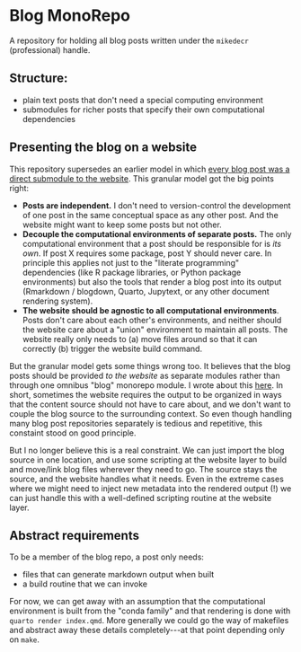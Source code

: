 # Blog MonoRepo

A repository for holding all blog posts written under the `mikedecr` (professional) handle.


## Structure:

- plain text posts that don't need a special computing environment
- submodules for richer posts that specify their own computational dependencies


## Presenting the blog on a website

This repository supersedes an earlier model in which [every blog post was a direct submodule to the website](https://github.com/mikedecr/post_blogdown-submodules/blob/5c7dbcc11ee81621558c4b680d374b618d4003df/index.qmd#L111-L122).
This granular model got the big points right:

- **Posts are independent.**
  I don't need to version-control the development of one post in the same conceptual space as any other post.
  And the website might want to keep some posts but not other.
- **Decouple the computational environments of separate posts.**
  The only computational environment that a post should be responsible for is _its own_.
  If post X requires some package, post Y should never care.
  In principle this applies not just to the "literate programming" dependencies (like R package libraries, or Python package environments) but also the tools that render a blog post into its output (Rmarkdown / blogdown, Quarto, Jupytext, or any other document rendering system).
- **The website should be agnostic to all computational environments**.
  Posts don't care about each other's environments, and neither should the website care about a "union" environment to maintain all posts.
  The website really only needs to (a) move files around so that it can correctly (b) trigger the website build command.

But the granular model gets some things wrong too.
It believes that the blog posts should be provided _to the website_ as separate modules rather than through one omnibus "blog" monorepo module.
I wrote about this [here](https://github.com/mikedecr/post_blogdown-submodules/blob/5c7dbcc11ee81621558c4b680d374b618d4003df/index.qmd#L280-L296).
In short, sometimes the website requires the output to be organized in ways that the content source should not have to care about, and we don't want to couple the blog source to the surrounding context.
So even though handling many blog post repositories separately is tedious and repetitive, this constaint stood on good principle.

But I no longer believe this is a real constraint.
We can just import the blog source in one location, and use some scripting at the website layer to build and move/link blog files wherever they need to go.
The source stays the source, and the website handles what it needs.
Even in the extreme cases where we might need to inject new metadata into the rendered output (!) we can just handle this with a well-defined scripting routine at the website layer.


## Abstract requirements

To be a member of the blog repo, a post only needs:

- files that can generate markdown output when built
- a build routine that we can invoke

For now, we can get away with an assumption that the computational environment is built from the "conda family" and that rendering is done with `quarto render index.qmd`.
More generally we could go the way of makefiles and abstract away these details completely---at that point depending only on `make`.
